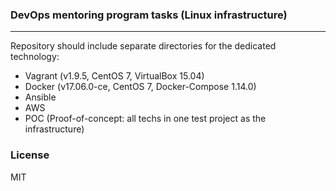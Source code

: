 ### DevOps mentoring program tasks (Linux infrastructure)
---

Repository should include separate directories for the dedicated technology:
- Vagrant (v1.9.5, CentOS 7, VirtualBox 15.04)
- Docker (v17.06.0-ce, CentOS 7, Docker-Compose 1.14.0)
- Ansible
- AWS
- POC (Proof-of-concept: all techs in one test project as the infrastructure)

### License
MIT
